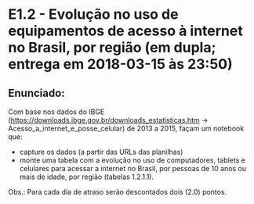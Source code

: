 # E1.2 - Evolução no uso de equipamentos de acesso à internet no Brasil, por região (em dupla; entrega em 2018-03-15 às 23:50)

## Enunciado:

Com base nos dados do IBGE (https://downloads.ibge.gov.br/downloads_estatisticas.htm ->  Acesso_a_internet_e_posse_celular) de 2013 a 2015, façam um notebook que:

- capture os dados (a partir das URLs das planilhas) 
- monte uma tabela com a evolução no uso de computadores, tablets e celulares para acessar a internet no Brasil, por pessoas de 10 anos ou mais de idade, por região (tabelas 1.2.1.1).

Obs.: Para cada dia de atraso serão descontados dois (2.0) pontos.